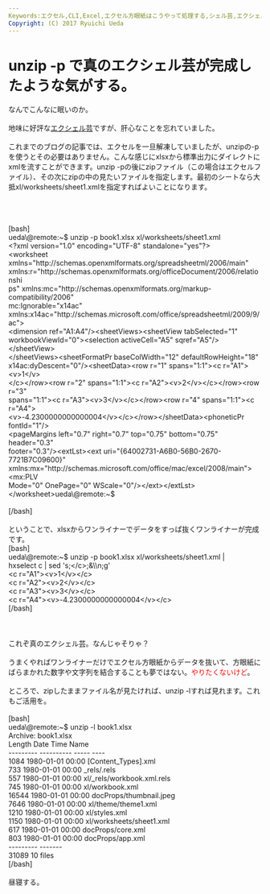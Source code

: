 ```yaml
---
Keywords:エクセル,CLI,Excel,エクセル方眼紙はこうやって処理する,シェル芸,エクシェル芸
Copyright: (C) 2017 Ryuichi Ueda
---
```


# unzip -p で真のエクシェル芸が完成したような気がする。
なんでこんなに眠いのか。<br />
<br />
地味に好評な<a href="http://blog.ueda.asia/?p=2415" target="_blank">エクシェル芸</a>ですが、肝心なことを忘れていました。<br />
<br />
これまでのブログの記事では、エクセルを一旦解凍していましたが、unzipの-pを使うとその必要はありません。こんな感じにxlsxから標準出力にダイレクトにxmlを流すことができます。unzip -pの後にzipファイル（この場合はエクセルファイル）、その次にzipの中の見たいファイルを指定します。最初のシートなら大抵xl/worksheets/sheet1.xmlを指定すればよいことになります。<br />
<br />
<!--more--><br />
<br />
[bash]<br />
ueda\@remote:~$ unzip -p book1.xlsx xl/worksheets/sheet1.xml <br />
&lt;?xml version=&quot;1.0&quot; encoding=&quot;UTF-8&quot; standalone=&quot;yes&quot;?&gt;<br />
&lt;worksheet xmlns=&quot;http://schemas.openxmlformats.org/spreadsheetml/2006/main&quot; <br />
xmlns:r=&quot;http://schemas.openxmlformats.org/officeDocument/2006/relationshi<br />
ps&quot; xmlns:mc=&quot;http://schemas.openxmlformats.org/markup-compatibility/2006&quot;<br />
 mc:Ignorable=&quot;x14ac&quot; <br />
xmlns:x14ac=&quot;http://schemas.microsoft.com/office/spreadsheetml/2009/9/ac&quot;&gt;<br />
&lt;dimension ref=&quot;A1:A4&quot;/&gt;&lt;sheetViews&gt;&lt;sheetView tabSelected=&quot;1&quot; <br />
workbookViewId=&quot;0&quot;&gt;&lt;selection activeCell=&quot;A5&quot; sqref=&quot;A5&quot;/&gt;&lt;/sheetView&gt;<br />
&lt;/sheetViews&gt;&lt;sheetFormatPr baseColWidth=&quot;12&quot; defaultRowHeight=&quot;18&quot; <br />
x14ac:dyDescent=&quot;0&quot;/&gt;&lt;sheetData&gt;&lt;row r=&quot;1&quot; spans=&quot;1:1&quot;&gt;&lt;c r=&quot;A1&quot;&gt;&lt;v&gt;1&lt;/v&gt;<br />
&lt;/c&gt;&lt;/row&gt;&lt;row r=&quot;2&quot; spans=&quot;1:1&quot;&gt;&lt;c r=&quot;A2&quot;&gt;&lt;v&gt;2&lt;/v&gt;&lt;/c&gt;&lt;/row&gt;&lt;row r=&quot;3&quot; <br />
spans=&quot;1:1&quot;&gt;&lt;c r=&quot;A3&quot;&gt;&lt;v&gt;3&lt;/v&gt;&lt;/c&gt;&lt;/row&gt;&lt;row r=&quot;4&quot; spans=&quot;1:1&quot;&gt;&lt;c r=&quot;A4&quot;&gt;<br />
&lt;v&gt;-4.2300000000000004&lt;/v&gt;&lt;/c&gt;&lt;/row&gt;&lt;/sheetData&gt;&lt;phoneticPr fontId=&quot;1&quot;/&gt;<br />
&lt;pageMargins left=&quot;0.7&quot; right=&quot;0.7&quot; top=&quot;0.75&quot; bottom=&quot;0.75&quot; header=&quot;0.3&quot; <br />
footer=&quot;0.3&quot;/&gt;&lt;extLst&gt;&lt;ext uri=&quot;{64002731-A6B0-56B0-2670-7721B7C09600}&quot; <br />
xmlns:mx=&quot;http://schemas.microsoft.com/office/mac/excel/2008/main&quot;&gt;&lt;mx:PLV <br />
Mode=&quot;0&quot; OnePage=&quot;0&quot; WScale=&quot;0&quot;/&gt;&lt;/ext&gt;&lt;/extLst&gt;&lt;/worksheet&gt;ueda\@remote:~$ <br />
<br />
[/bash]<br />
<br />
ということで、xlsxからワンライナーでデータをすっぱ抜くワンライナーが完成です。<br />
[bash]<br />
ueda\@remote:~$ unzip -p book1.xlsx xl/worksheets/sheet1.xml |<br />
 hxselect c | sed 's;&lt;/c&gt;;&amp;\\n;g'<br />
&lt;c r=&quot;A1&quot;&gt;&lt;v&gt;1&lt;/v&gt;&lt;/c&gt;<br />
&lt;c r=&quot;A2&quot;&gt;&lt;v&gt;2&lt;/v&gt;&lt;/c&gt;<br />
&lt;c r=&quot;A3&quot;&gt;&lt;v&gt;3&lt;/v&gt;&lt;/c&gt;<br />
&lt;c r=&quot;A4&quot;&gt;&lt;v&gt;-4.2300000000000004&lt;/v&gt;&lt;/c&gt;<br />
[/bash]<br />
<br />
<br />
<br />
これぞ真のエクシェル芸。なんじゃそりゃ？<br />
<br />
うまくやればワンライナーだけでエクセル方眼紙からデータを抜いて、方眼紙にばらまかれた数字や文字列を結合することも夢ではない。<span style="color:red">やりたくないけど</span>。<br />
<br />
ところで、zipしたままファイル名が見たければ、unzip -lすれば見れます。これもご活用を。<br />
<br />
[bash]<br />
ueda\@remote:~$ unzip -l book1.xlsx<br />
Archive: book1.xlsx<br />
 Length Date Time Name<br />
--------- ---------- ----- ----<br />
 1084 1980-01-01 00:00 [Content_Types].xml<br />
 733 1980-01-01 00:00 _rels/.rels<br />
 557 1980-01-01 00:00 xl/_rels/workbook.xml.rels<br />
 745 1980-01-01 00:00 xl/workbook.xml<br />
 16544 1980-01-01 00:00 docProps/thumbnail.jpeg<br />
 7646 1980-01-01 00:00 xl/theme/theme1.xml<br />
 1210 1980-01-01 00:00 xl/styles.xml<br />
 1150 1980-01-01 00:00 xl/worksheets/sheet1.xml<br />
 617 1980-01-01 00:00 docProps/core.xml<br />
 803 1980-01-01 00:00 docProps/app.xml<br />
--------- -------<br />
 31089 10 files<br />
[/bash]<br />
<br />
昼寝する。
